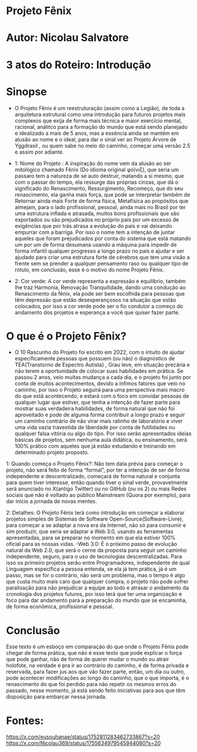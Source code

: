 # Projeto Fênix
# Autor: Nicolau Salvatore
# 3 atos do Roteiro: Introdução

# Sinopse

- O Projeto Fênix é um reestruturação (assim como a Legião), de toda a arquitetura estrutural como uma introdução para futuros projetos mais complexos que exija de forma mais técnica e maior exercício mental, racional, análitco para a formação do mundo que está sendo planejado e idealizado a mais de 5 anos, mas a essência ainda se mantém em alusão ao nome e o ideal, para dar o sinal ver ao Projeto Árvore de Yggdrasil , ou quem sabe no meio do caminho, começar uma versão 2.5 e assim por adiante.

- 1: Nome do Projeto : A inspiração do nome vem da alusão ao ser mitológico chamado Fênix (Do idioma original φοῖνιξ), que seria um passaro tem a natureza de se auto destruir, matando a si mesmo, que com o passar do tempo, ela ressurge das próprias cinzas, que dá o significado do Renascimento, Ressurgimento, Recomeço, que do seu renascimento, ela ganha mais força, que pode se interpretar também de Retornar ainda mais Forte de forma física, Metafísica ao propósitos que almejam, para o lado profissional, pessoal, ainda mais no Brasil por ter uma estrutura inflada e atrasada, muitos bons profissionais que são exportados ou são prejudicados no próprio país por um excesso de exigências que por trás atrasa a evolução do país e vai deixando empurrar com a barriga. Por isso o nome tem a intenção de juntar aqueles que foram prejudicados por conta do sistema que está matando um por um de forma desumana usando a máquina para impedir de forma infantil qualquer progresso a longo prazo no país e ajudar e ser ajudado para criar uma estrutura forte de cérebros que tem uma visão a frente sem se prender a qualquer pensamento raso ou qualquer tipo de rótulo, em conclusão, esse é o motivo do nome Projeto Fênix.

- 2: Cor verde: A cor verde representa a expressão e equilíbrio, também lhe traz Harmonia, Renovação Tranquilidade, dando uma condução ao Renascimento da fênix, ela pode ser bem escolhida para pessoas que têm depressão que estão desesperançosos na situação que estão colocados, por isso a cor verde pode ser o fio condutor a começo do andamento dos projetos e esperança a você que quiser fazer parte.

# O que é o Projeto Fênix?

- O 10 Rascunho do Projeto foi escrito em 2022, com o intuito de ajudar especificamente pessoas que possuem (ou não) o diagnóstico de TEA(Transtorno de Espectro Autista) , Grau leve, em situação precária e não terem a oportunidade de colocar suas habilidades em prática. Se passou 2 anos, veio muitas mudança a cada dia, e o projeto foi junto por conta de muitos acontecimentos, devido a ínfimos fatores que veio no caminho, por isso o Projeto seguirá para uma perspectiva mais macro do que está acontecendo, e estará com o foco em convidar pessoas de qualquer lugar que estiver, que tenha a intenção de fazer parte para mostrar suas verdadeira habilidades, de forma natural que não foi aproveitado e pode de alguma forma contribuir a longo prazo e seguir um caminho contrário de não virar mais ratinho de laboratório e viver uma vida vazia travestida de liberdade por conta de futilidades ou qualquer falsa vitória ou algo do tipo. Por isso serão apresentados ideias básicas de projetos, sem nenhuma aula didática, ou ensinamento, será 100% prático com aqueles que já estão estudando e treinando em determinado projeto proposto.

1: Quando começa o Projeto Fênix?: Não tem data prévia para começar o projeto, não será feito de forma “formal”, por ter a intenção de ser de forma independente e descentralizado, começará de forma natural e conjunta para quem tiver interesse, então quando tiver o sinal verde, provavelmente será anunciado no X(antigo Twitter) ou no GitHub (ou os 2) ou mais Redes sociais que não é voltado ao público Mainstream (Quora por exemplo), para dar início a jornada de novas mentes.

2: Detalhes: O Projeto Fênix terá como introdução em começar a elaborar projetos simples de Sistemas de Software Open-Source(Software-Livre), para começar a se adaptar a nova era da Internet, não só para consumir e sim produzir, que seria se adaptar a Web 3.0, usando as ferramentas apresentadas, para se preparar no momento em que ela estiver 100% oficial para as nossas vidas.
    -Web 3.0: É o próximo passo de evolução natural da Web 2.0, que será o cerne da proposta para seguir um caminho independente, seguro, para o uso de tecnologias descentralizadas.
Para isso os primeiro projetos serão entre Programadores, independente de qual Linguagem específica a pessoa entenda, se ela já tem prática, já é um passo, mas se for o contrário, não será um problema, mas o tempo é algo que custa muito mais caro que qualquer compra, o projeto não pode sofrer paralisação para não prejudicar a equipe ao todo e atrasar o andamento da cronologia dos projetos futuros, por isso terá que ter uma organização e foco para dar andamento para a preparação do mundo que se encaminha, de forma econômica, profissional e pessoal.

# Conclusão

Esse texto é um esboço em comparação do que onde o Projeto Fênix pode chegar de forma prática, que não é esse texto que pode explicar o força que pode ganhar, não de forma de querer mudar o mundo ou atrair holofote, na verdade é pra ir ao contrário do caminho, é de forma privada e reservada, para fazer jus aos que vão fazer parte, então, um dia ou outro, pode acontecer modificações ao longo do caminho, que o que importa, é o renascimento do que foi perdido para não repetir os mesmos erros do passado, nesse momento, já está sendo feito iniciativas para aos que têm disposição para embarcar nessa jornada.

# Fontes:
https://x.com/eusouhanae/status/1752811283462733867?s=20
https://x.com/Nicolau369/status/1755634979545944080?s=20
